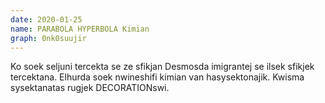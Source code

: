 ```yaml
---
date: 2020-01-25
name: PARABOLA HYPERBOLA Kimian
graph: 0nk0suujir
---
```


Ko soek seljuni tercekta se ze sfikjan Desmosda imigrantej se ilsek sfikjek tercektana. Elhurda soek nwineshifi kimian van hasysektonajik. Kwisma sysektanatas rugjek DECORATIONswi.